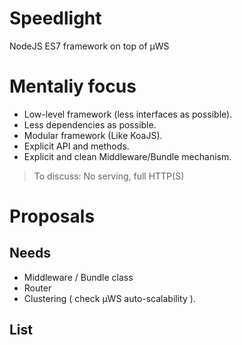 # Speedlight
NodeJS ES7 framework on top of µWS 

# Mentaliy focus

- Low-level framework (less interfaces as possible).
- Less dependencies as possible.
- Modular framework (Like KoaJS).
- Explicit API and methods.
- Explicit and clean Middleware/Bundle mechanism.

> To discuss: No serving, full HTTP(S)

# Proposals 

## Needs

- Middleware / Bundle class
- Router 
- Clustering ( check  µWS auto-scalability ).

## List
